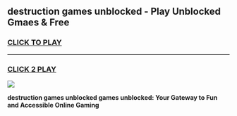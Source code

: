 
## destruction games unblocked - Play Unblocked Gmaes & Free
<h3>
<a href="https://news.freeplayer.one?title=destruction_games_unblocked&ref=23F">CLICK TO PLAY</a></h3>
<hr>

<h3>
<a href="https://news.freeplayer.one?title=destruction_games_unblocked&ref=23F">CLICK 2 PLAY</a>
  
</h3>

<a href="https://news.freeplayer.one?title=destruction_games_unblocked&ref=23F/"><img src="https://clearcache.store/games.png"></a>


**destruction games unblocked games unblocked: Your Gateway to Fun and Accessible Online Gaming**
